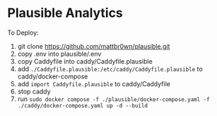 # Plausible Analytics

To Deploy:

1. git clone https://github.com/mattbr0wn/plausible.git
2. copy .env into plausible/.env
3. copy Caddyfile into caddy/Caddyfile.plausible
4. add `./Caddyfile.plausible:/etc/caddy/Caddyfile.plausible` to caddy/docker-compose
5. add `import Caddyfile.plausible` to caddy/Caddyfile
6. stop caddy
7. run `sudo docker compose -f ./plausible/docker-compose.yaml -f ./caddy/docker-compose.yaml up -d --build`
